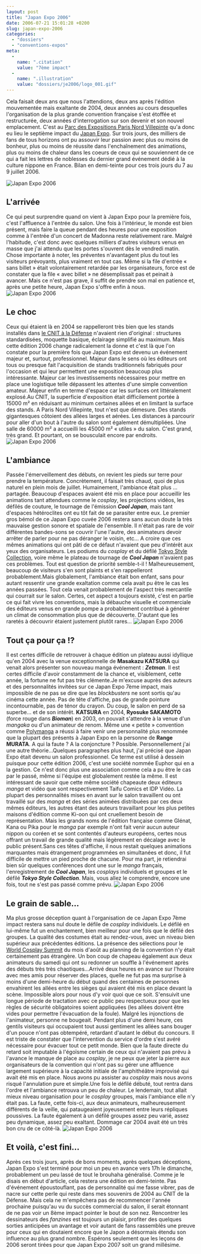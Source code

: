 ```yaml
---
layout: post
title: "Japan Expo 2006"
date: 2006-07-21 15:01:28 +0200
slug: japan-expo-2006
categories:
  - "dossiers"
  - "conventions-expos"
meta:
  -
    name: ".citation"
    value: "7ème impact"
  -
    name: ".illustration"
    value: "dossiers/je2006/logo_001.gif"
---
```


Cela faisait deux ans que nous l'attendions, deux ans après l'édition mouvementée mais exaltante de 2004, deux années au cours desquelles l'organisation de la plus grande convention française s'est étoffée et restructurée, deux années d'interrogation sur son devenir et son nouvel emplacement. C'est au [Parc des Expositions Paris Nord Villepinte](http://www.expoparisnord.com/) qu'a donc eu lieu le septième impact du [Japan Expo](http://www.japan-expo.com). Sur trois jours, des milliers de fans de tous horizons ont pu assouvir leur passion avec plus ou moins de bonheur, plus ou moins de réussite dans l'enchaînement des animations, plus ou moins de chaleur dans les coeurs de ceux qui se souviennent de ce qui a fait les lettres de noblesses du dernier grand événement dédié à la culture nippone en France. Bilan en demi-teinte pour ces trois jours du 7 au 9 juillet 2006.

![Japan Expo 2006](/database/dossiers/je2006/affiche_001.jpg)

L'arrivée
---------

 Ce qui peut surprendre quand on vient à Japan Expo pour la première fois, c'est l'affluence à l'entrée du salon. Une fois à l'intérieur, le monde est bien présent, mais faire la queue pendant des heures pour une exposition comme à l'entrée d'un concert de Madonna reste relativement rare. Malgré l'habitude, c'est donc avec quelques milliers d'autres visiteurs venus en masse que j'ai attendu que les portes s'ouvrent dès le vendredi matin. Chose importante à noter, les préventes n'avantagent plus du tout les visiteurs prévoyants, plus vraiment en tout cas. Même si la file d'entrée « sans billet » était volontairement retardée par les organisateurs, force est de constater que la file « avec billet » ne désemplissait pas et peinait à avancer. Mais ce n'est pas grave, il suffit de prendre son mal en patience et, après une petite heure, Japan Expo s'offre enfin à nous. ![Japan Expo 2006](/database/dossiers/je2006/photo_001.jpg)

Le choc
-------

 Ceux qui étaient là en 2004 se rappelleront très bien que les stands installés dans [le CNIT à la Défense](http://www.parisexpo.fr/) n'avaient rien d'original : structures standardisées, moquette basique, éclairage simplifié au maximum. Mais cette édition 2006 change radicalement la donne et c'est là que l'on constate pour la première fois que Japan Expo est devenu un événement majeur et, surtout, professionnel. Majeur dans le sens où les éditeurs ont tous ou presque fait l'acquisition de stands traditionnels fabriqués pour l'occasion et qui leur permettent une exposition beaucoup plus intéressante. Majeur car les investissements nécessaires pour mettre en place une logistique telle dépassent les attentes d'une simple convention amateur. Majeur enfin en terme d'espace car les surfaces ont littéralement explosé.Au CNIT, la superficie d'exposition était difficilement portée à 15000 m² en réduisant au minimum certaines allées et en limitant la surface des stands. A Paris Nord Villepinte, tout n'est que démesure. Des stands gigantesques côtoient des allées larges et aérées. Les distances à parcourir pour aller d'un bout à l'autre du salon sont également démultipliées. Une salle de 60000 m² a accueilli les 45000 m² « utiles » du salon. C'est grand, très grand. Et pourtant, on se bousculait encore par endroits. ![Japan Expo 2006](/database/dossiers/je2006/photo_002.jpg)

L'ambiance
----------

 Passée l'émerveillement des débuts, on revient les pieds sur terre pour prendre la température. Concrètement, il faisait très chaud, quoi de plus naturel en plein mois de juillet. Humainement, l'ambiance était plus ... partagée. Beaucoup d'espaces avaient été mis en place pour accueillir les animations tant attendues comme le _cosplay_, les projections vidéos, les défilés de couture, le tournage de l'émission **_Cool Japan_**, mais tant d'espaces hétéroclites ont eu tôt fait de se parasiter entre eux. Le premier gros bémol de ce Japan Expo cuvée 2006 restera sans aucun doute la très mauvaise gestion sonore et spatiale de l'ensemble. Il n'était pas rare de voir différentes bandes-sons se couvrir l'une l'autre, des animateurs devoir arrêter de parler pour ne pas déranger le voisin, etc... A croire que ces mêmes animations qui ont pâti de ce défaut n'avaient que peu d'intérêt aux yeux des organisateurs. Les podiums du _cosplay_ et du défilé [Tokyo Style Collection](http://tgc.st/), voire même le plateau de tournage de **_Cool Japan_** n'avaient pas ces problèmes. Tout est question de priorité semble-t-il ! Malheureusement, beaucoup de visiteurs s'en sont plaints et s'en rappelleront probablement.Mais globalement, l'ambiance était bon enfant, sans pour autant ressentir une grande exaltation comme cela avait pu être le cas les années passées. Tout cela venait probablement de l'aspect très mercantile qui courrait sur le salon. Certes, cet aspect a toujours existé, c'est en partie ce qui fait vivre les conventions, mais la débauche visuelle et commerciale des éditeurs venus en grande pompe a probablement contribué à générer un climat de consommation plus que de découverte. D'autant que les raretés à découvrir étaient justement plutôt rares... ![Japan Expo 2006](/database/dossiers/je2006/photo_003.jpg)

Tout ça pour ça !?
------------------

 Il est certes difficile de retrouver à chaque édition un plateau aussi idyllique qu'en 2004 avec la venue exceptionnelle de **Masakazu KATSURA** qui venait alors présenter son nouveau manga événement : **_Zetman_**. Il est certes difficile d'avoir constamment de la chance et, visiblement, cette année, la fortune ne fut pas très clémente.Je m'excuse auprès des auteurs et des personnalités invitées sur ce Japan Expo 7ème impact, mais impossible de ne pas se dire que les _blockbusters_ ne sont sortis qu'au cinéma cette année. Pas de tête d'affiche, pas de grande pointure incontournable, pas de ténor du crayon. Du coup, le salon en perd de sa superbe... et de son intérêt. **KATSURA** en 2004, **Ryosuke SAKAMOTO** (force rouge dans **_Bioman_**) en 2003, on pouvait s'attendre à la venue d'un _mangaka_ ou d'un animateur de renom. Même une « petite » convention comme [Polymanga](polymanga-2006) a réussi à faire venir une personnalité plus renommée que la plupart des présents à Japan Expo en la personne de **Range MURATA**. A qui la faute ? A la conjoncture ? Possible. Personnellement j'ai une autre théorie...Quelques paragraphes plus haut, j'ai précisé que Japan Expo était devenu un salon professionnel. Ce terme est utilisé à dessein puisque pour cette édition 2006, c'est une société nommée Euphor qui en a la gestion. Ce n'est donc plus une association comme cela a pu être le cas par le passé, même si l'équipe est globalement restée la même. Il est intéressant de savoir que cette même société chapeaute deux éditeurs _manga_ et vidéo que sont respectivement Taifu Comics et IDP Vidéo. La plupart des personnalités mises en avant sur le salon travaillent ou ont travaillé sur des _manga_ et des séries animées distribuées par ces deux mêmes éditeurs, les autres étant des auteurs travaillant pour les plus petites maisons d'édition comme Ki-oon qui ont cruellement besoin de représentation. Mais les grands noms de l'édition française comme Glénat, Kana ou Pika pour le _manga_ par exemple n'ont fait venir aucun auteur nippon ou coréen et se sont contentés d'auteurs européens, certes nous offrant un travail de grande qualité mais légèrement en décalage avec le public présent.Sans ces têtes d'affiche, il nous restait quelques animations marquantes mais étrangement programmées en simultanées et donc, il fut difficile de mettre un pied proche de chacune. Pour ma part, je retiendrai bien sûr quelques conférences dont une sur le _manga_ français, l'enregistrement de **_Cool Japan_**, les _cosplays_ individuels et groupes et le défilé **_Tokyo Style Collection_**. Mais, vous allez le comprendre, encore une fois, tout ne s'est pas passé comme prévu. ![Japan Expo 2006](/database/dossiers/je2006/photo_005.jpg)

Le grain de sable...
--------------------

 Ma plus grosse déception quant à l'organisation de ce Japan Expo 7ème impact restera sans nul doute le défile de _cosplay_ individuels. Le défilé en lui-même fut un enchantement, bien meilleur pour une fois que le défilé des groupes. La qualité des costumes était au rendez-vous, avec un niveau bien supérieur aux précédentes éditions. La présence des sélections pour le [World Cosplay Summit](http://www.tv-aichi.co.jp/cosplay2006/e/) du mois d'août au planning de la convention n'y était certainement pas étrangère. Un bon coup de chapeau également aux deux animateurs du samedi qui ont su redonner un souffle à l'événement après des débuts très très chaotiques...Arrivé deux heures en avance sur l'horaire avec mes amis pour réserver des places, quelle ne fut pas ma surprise à moins d'une demi-heure du début quand des centaines de personnes envahirent les allées entre les sièges qui avaient été mis en place devant la scène. Impossible alors pour nous d'y voir quoi que ce soit. S'ensuivit une longue période de tractation avec ce public peu respectueux pour que les règles de sécurité obligatoires soient appliquées (les allées doivent être vides pour permettre l'évacuation de la foule). Malgré les injonctions de l'animateur, personne ne bougeait. Pendant plus d'une demi heure, ces gentils visiteurs qui occupaient tout aussi gentiment les allées sans bouger d'un pouce n'ont pas obtempéré, retardant d'autant le début du concours. Il est triste de constater que l'intervention du service d'ordre s'est avéré nécessaire pour évacuer tout ce petit monde. Bien que la faute directe du retard soit imputable à l'égoïsme certain de ceux qui n'avaient pas prévu à l'avance le manque de place au _cosplay_, je ne peux que jeter la pierre aux organisateurs de la convention qui n'ont pas su gérer une affluence largement supérieure à la capacité initiale de l'amphithéâtre improvisé qui avait été mis en place. Nous avons pu assister au _cosplay_ mais nous avons risqué l'annulation pure et simple.Une fois le défilé débuté, tout rentra dans l'ordre et l'ambiance retrouva un peu de chaleur. Le lendemain, tout allait mieux niveau organisation pour le _cosplay_ groupes, mais l'ambiance elle n'y était pas. La faute, cette fois-ci, aux deux animateurs, malheureusement différents de la veille, qui pataugeaient joyeusement entre leurs répliques poussives. La faute également à un défilé groupes assez peu varié, assez peu dynamique, assez peu exaltant. Dommage car 2004 avait été un très bon cru de ce côté-là. ![Japan Expo 2006](/database/dossiers/je2006/photo_004.jpg)

Et voilà, c'est fini...
-----------------------

 Après ces trois jours, après de bons moments, après quelques déceptions, Japan Expo s'est terminé pour moi un peu en avance vers 17h le dimanche, probablement un peu lassé de tout le brouhaha généralisé. Comme je le disais en début d'article, cela restera une édition en demi-teinte. Pas d'événement époustouflant, pas de personnalité qui me fasse vibrer, pas de nacre sur cette perle qui reste dans mes souvenirs de 2004 au CNIT de la Défense. Mais cela ne m'empêchera pas de recommencer l'année prochaine puisqu'au vu du succès commercial du salon, il serait étonnant de ne pas voir un 8ème impact pointer le bout de son nez. Rencontrer les dessinateurs des _fanzines_ est toujours un plaisir, profiter des quelques sorties anticipées un avantage et voir autant de fans rassemblés une preuve pour ceux qui en doutaient encore que le Japon a désormais étendu son influence au plus grand nombre. Espérons seulement que les leçons de 2006 seront tirées pour que Japan Expo 2007 soit un grand millésime.